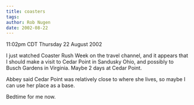 ```yaml
---
title: coasters
tags: 
author: Rob Nugen
date: 2002-08-22
---
```


<p class=date>11:02pm CDT Thursday 22 August 2002</p>

<p>I just watched Coaster Rush Week on the travel channel, and it
appears that I should make a visit to Cedar Point in Sandusky Ohio,
and possibly to Busch Gardens in Virginia.  Maybe 2 days at Cedar
Point.</p>

<p>Abbey said Cedar Point was relatively close to where she lives, so
maybe I can use her place as a base.</p>

<p>Bedtime for me now.</p>
